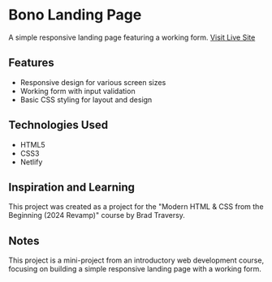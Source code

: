 # Bono Landing Page

A simple responsive landing page featuring a working form. [Visit Live Site](https://bono-landing-form.netlify.app)

## Features

- Responsive design for various screen sizes
- Working form with input validation
- Basic CSS styling for layout and design

## Technologies Used

- HTML5
- CSS3
- Netlify

## Inspiration and Learning

This project was created as a project for the "Modern HTML & CSS from the Beginning (2024 Revamp)" course by Brad Traversy.

## Notes

This project is a mini-project from an introductory web development course, focusing on building a simple responsive landing page with a working form.
